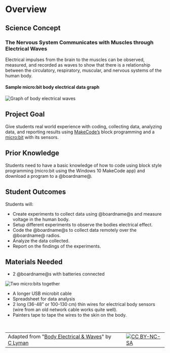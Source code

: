 # Overview

## Science Concept

### The Nervous System Communicates with Muscles through Electrical Waves

Electrical impulses from the brain to the muscles can be observed, measured, and recorded as waves to show that there is a relationship between the circulatory, respiratory, muscular, and nervous systems of the human body.

#### Sample micro:bit body electrical data graph

![Graph of body electrical waves](/static/courses/ucp-science/body-electrical/body-electrical-waves.jpg)

## Project Goal

Give students real world experience with coding, collecting data, analyzing data, and reporting results using [MakeCode’s](https://makecode.com) block programming and a [micro:bit](http://microbit.org) with its sensors.

## Prior Knowledge

Students need to have a basic knowledge of how to code using block style programming (micro:bit using the Windows 10 MakeCode app) and download a program to a @boardname@.

## Student Outcomes

Students will:

* Create experiments to collect data using @boardname@s and measure voltage in the human body. 
* Setup different experiments to observe the bodies electrical effect.
* Code the @boardname@s to collect data remotely over the @boardname@ radios.
* Analyze the data collected.
* Report on the findings of the experiments.

## Materials Needed

* 2 @boardname@s with batteries connected

![Two micro:bits together](/static/courses/ucp-science/body-electrical/two-microbits.jpg)

* A longer USB microbit cable
* Spreadsheet for data analysis
* 2 long (36-48” or 100-130 cm) thin wires for electrical body sensors (wire from an old network cable works quite well).
* Painters tape to tape the wires to the skin on the body.

<br/>

| | | |
|-|-|-|
| Adapted from "[Body Electrical & Waves](https://drive.google.com/open?id=1KofuOt0v1lmQhQyJux1XWDVoCDeslcjDFysjStFmo1w)" by [C Lyman](http://utahcoding.org) | | [![CC BY-NC-SA](https://licensebuttons.net/l/by-nc-sa/4.0/80x15.png)](https://creativecommons.org/licenses/by-nc-sa/4.0/) |